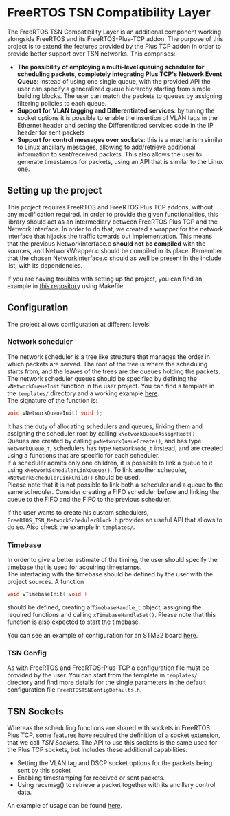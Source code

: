 # FreeRTOS TSN Compatibility Layer

The FreeRTOS TSN Compatibility Layer is an additional component working alongside FreeRTOS and its FreeRTOS-Plus-TCP addon. The purpose of this project is to extend the features provided by the Plus TCP addon in order to provide better support over TSN networks. This comprises:
- **The possibility of employing a multi-level queuing scheduler for scheduling packets, completely integrating Plus TCP's Network Event Queue**: instead of using one single queue, with the provided API the user can specify a generalized queue hierarchy starting from simple building blocks. The user can match the packets to queues by assigning filtering policies to each queue.
- **Support for VLAN tagging and Differentiated services**: by tuning the socket options it is possible to enable the insertion of VLAN tags in the Ethernet header and setting the Differentiated services code in the IP header for sent packets
- **Support for control messages over sockets**: this is a mechanism similar to Linux ancillary messages, allowing to add/retrieve additional information to sent/received packets. This also allows the user to generate timestamps for packets, using an API that is similar to the Linux one.

## Setting up the project

This project requires FreeRTOS and FreeRTOS Plus TCP addons, without any modification required. In order to provide the given functionalities, this library should act as an intermediary between FreeRTOS Plus TCP and the Network Interface. In order to do that, we created a wrapper for the network interface that hijacks the traffic towards out implementation. This means that the previous NetworkInterface.c **should not be compiled** with the sources, and NetworkWrapper.c should be compiled in its place. Remember that the chosen NetworkInterface.c should as well be present in the include list, with its dependencies.

If you are having troubles with setting up the project, you can find an example in [this repository](https://github.com/xCocco0/freertos-tcp-nucleo144/blob/0311196a9e2e8b5424ef50ecabacafc984284742/Core/Src/netqueues.c) using Makefile.

## Configuration

The project allows configuration at different levels:

### Network scheduler

The network scheduler is a tree like structure that manages the order in which packets are served. The root of the tree is where the scheduling starts from, and the leaves of the trees are the queues holding the packets.\
The network scheduler queues should be specified by defining the ``vNetworkQueueInit`` function in the user project. You can find a template in the ``templates/`` directory and a working example [here](https://github.com/xCocco0/freertos-tcp-nucleo144/tree/TSN).\
The signature of the function is:
```c
void vNetworkQueueInit( void );
```
It has the duty of allocating schedulers and queues, linking them and assigning the scheduler root by calling ``xNetworkQueueAssignRoot()``.\
Queues are created by calling ``pxNetworkQueueCreate()``, and has type ``NetworkQueue_t``, schedulers has type ``NetworkNode_t`` instead, and are created using a functions that are specific for each scheduler.\
If a scheduler admits only one children, it is possibile to link a queue to it using ``xNetworkSchedulerLinkQueue()``. To link another scheduler, ``xNetworkSchedulerLinkChild()`` should be used.\
Please note that it is not possible to link both a scheduler and a queue to the same scheduler. Consider creating a FIFO scheduler before and linking the queue to the FIFO and the FIFO to the previous scheduler.

If the user wants to create his custom schedulers, ``FreeRTOS_TSN_NetworkSchedulerBlock.h`` provides an useful API that allows to do so. Also check the example in ``templates/``.

### Timebase

In order to give a better estimate of the timing, the user should specify the timebase that is used for acquiring timestamps.\
The interfacing with the timebase should be defined by the user with the project sources. A function
```c
void vTimebaseInit( void )
```
should be defined, creating a ``TimebaseHandle_t`` object, assigning the required functions and calling ``xTimebaseHandleSet()``. Please note that this function is also expected to start the timebase.

You can see an example of configuration for an STM32 board [here](https://github.com/xCocco0/freertos-tcp-nucleo144/blob/0311196a9e2e8b5424ef50ecabacafc984284742/Core/Src/timebase.c).

### TSN Config

As with FreeRTOS and FreeRTOS-Plus-TCP a configuration file must be provided by the user. You can start from the template in ``templates/`` directory and find more details for the single parameters in the default configuration file ``FreeRTOSTSNConfigDefaults.h``.

## TSN Sockets

Whereas the scheduling functions are shared with sockets in FreeRTOS Plus TCP, some features have required the definition of a socket extension, that we call _TSN Sockets_. The API to use this sockets is the same used for the Plus TCP sockets, but includes these additional capabilities:
- Setting the VLAN tag and DSCP socket options for the packets being sent by this socket
- Enabling timestamping for received or sent packets.
- Using recvmsg() to retrieve a packet together with its ancillary control data.

An example of usage can be found [here](https://github.com/xCocco0/freertos-tcp-nucleo144/tree/TSN).
